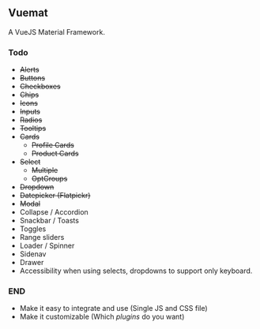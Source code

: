 ## Vuemat

A VueJS Material Framework.


### Todo
- ~~Alerts~~
- ~~Buttons~~
- ~~Checkboxes~~
- ~~Chips~~
- ~~Icons~~
- ~~Inputs~~
- ~~Radios~~
- ~~Tooltips~~
- ~~Cards~~
    - ~~Profile Cards~~
    - ~~Product Cards~~
- ~~Select~~
    - ~~Multiple~~
    - ~~OptGroups~~
- ~~Dropdown~~
- ~~Datepicker (Flatpickr)~~
- ~~Modal~~
- Collapse / Accordion
- Snackbar / Toasts
- Toggles
- Range sliders
- Loader / Spinner
- Sidenav
- Drawer
- Accessibility when using selects, dropdowns to support only keyboard.

### END
- Make it easy to integrate and use (Single JS and CSS file)
- Make it customizable (Which *plugins* do you want)
